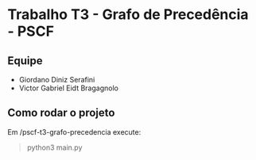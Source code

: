 # Trabalho T3 - Grafo de Precedência - PSCF

## Equipe
* Giordano Diniz Serafini
* Victor Gabriel Eidt Bragagnolo

## Como rodar o projeto
Em /pscf-t3-grafo-precedencia execute: 
> python3 main.py